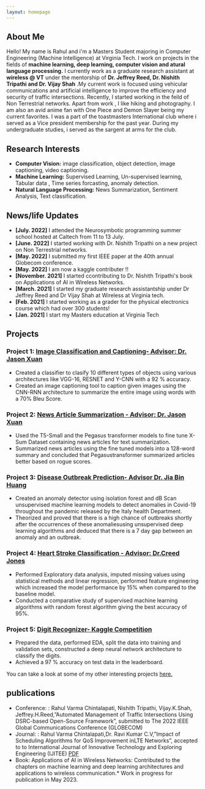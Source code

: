 ```yaml
---
layout: homepage
---
```


## About Me

Hello! My name is Rahul and i'm a Masters Student majoring in Computer Engineering (Machine Intelligence) at Virginia Tech. I work on projects in the fields of **machine learning, deep learning, computer vision and atural language processing.** I currently work as a graduate research assistant at **wireless @ VT** under the mentorship of **Dr. Jeffrey Reed, Dr. Nishith Tripathi and Dr. Vijay Shah** .My current work is focused using vehicular communications and artificial intelligence to improve the efficiency and security of traffic intersections. Recently, I started working in the feild of Non Terrestrial networks.
Apart from work , I like hiking and photography. I am also an avid anime fan with One Piece and Demon Slayer being my current favorites. I was a part of the toastmasters International club where i served as a Vice president membership for the past year. During my undergraduate studies, i served as the sargent at arms for the club.

## Research Interests

- **Computer Vision:** image classification, object detection, image captioning, video captioning.
- **Machine Learning:** Supervised Learning, Un-supervised learning, Tabular data , Time series forcasting, anomaly detection.
- **Natural Language Processing:** News Summarization, Sentiment Analysis, Text classification.


## News/life Updates

- **[July. 2022]** I attended the Neurosymbotic programming summer school hosted at Caltech from 11 to 13 July.
- **[June. 2022]** I started working with Dr. Nishith Tripathi on a new project on Non Terrestrial networks.
- **[May. 2022]** I submitted my first IEEE paper at the 40th annual Globecom conference.
- **[May. 2022]** I am now a kaggle contributer !!
- **[November. 2021]** I started ccontributing to Dr. Nishith Tripathi's  book on Applications of AI in Wireless Networks. 
- **[March. 2021]** I started my graduate research assistantship under Dr Jeffrey Reed and Dr Vijay Shah at Wireless at Virginia tech.
- **[Feb. 2021]** I started working as a grader for the physical electronics course which had over 300 students! 
- **[Jan. 2021]** I start my Masters education at Virginia Tech


## Projects

### Project 1: [Image Classification and Captioning- Advisor: Dr. Jason Xuan](https://github.com/RahulVarmaC/DeepLearning/tree/main/ConvNets)
- Created a classifier to clasify 10 different types of objects using various architectures like VGG-16, RESNET and Y-CNN with a 92 % accuracy.
- Created an image captioning tool to caption given images using the CNN-RNN architecture to summarize the entire image using words with a 70% Bleu Score.

### Project 2: [News Article Summarization - Advisor: Dr. Jason Xuan](https://github.com/RahulVarmaC/News-Summarization-Using-Transformers)
- Used the T5-Small and the Pegasus transformer models to fine tune X-Sum Dataset containing news articles for text summarization.
- Summarized news articles using the fine tuned models into a 128-word summary and concluded that Pegasustransformer summarized articles better based on rogue scores.

### Project 3: [Disease Outbreak Prediction- Advisor Dr. Jia Bin Huang](https://github.com/RahulVarmaC/Anomaly-Detection-using-unsupervised-learning)
- Created an anomaly detector using isolation forest and dB Scan unsupervised machine learning models to detect anomalies in Covid-19 throughout the pandemic released by the Italy health Department.
- Theorized and proved that there is a high chance of outbreaks shortly after the occurrences of these anomaliesusing unsupervised deep learning algorithms and deduced that there is a 7 day gap between an anomaly and an outbreak.

### Project 4: [Heart Stroke Classification - Advisor: Dr.Creed Jones](https://github.com/RahulVarmaC/MachineLearning/tree/main/Heart-Stroke-prediction)
- Performed Exploratory data analysis, imputed missing values using statistical methods and linear regression, performed feature engineering which increased the model performance by 15% when compared to the baseline model.
- Conducted a comparative study of supervised machine learning algorithms with random forest algorithm giving the best accuracy of 95%.

### Project 5: [Digit Recognizer- Kaggle Competition](https://www.kaggle.com/code/rahulvarmac/basic-mlp-digit-recognizer)
- Prepared the data, performed EDA, split the data into training and validation sets, constructed a deep neural network architecture to classify the digits.
- Achieved a 97 % accuracy on test data in the leaderboard.

You can take a look at some of my other interesting projects [here.](https://github.com/RahulVarmaC)


## publications
- Conference: : Rahul Varma Chintalapati, Nishith Tripathi, Vijay.K.Shah, Jeffrey.H.Reed,”Automated Management of Traffic Intersections Using DSRC-based Open-Source Framework”, submitted to The 2022 IEEE Global Communications Conference (GLOBECOM)
- Journal: : Rahul Varma Chintalapati,Dr. Ravi Kumar C.V,”Impact of Scheduling Algorithms for QoS Improvement inLTE Networks”, accepted to to International Journal of Innovative Technology and Exploring Engineering (IJITEE) [PDF](https://www.ijitee.org/wp-content/uploads/papers/v8i12/L27791081219.pdf)
- Book: Applications of AI in Wireless Networks: Contributed to the chapters on machine learning and deep learning architectures and applications to wireless communication.* Work in progress for publication in May 2023.

